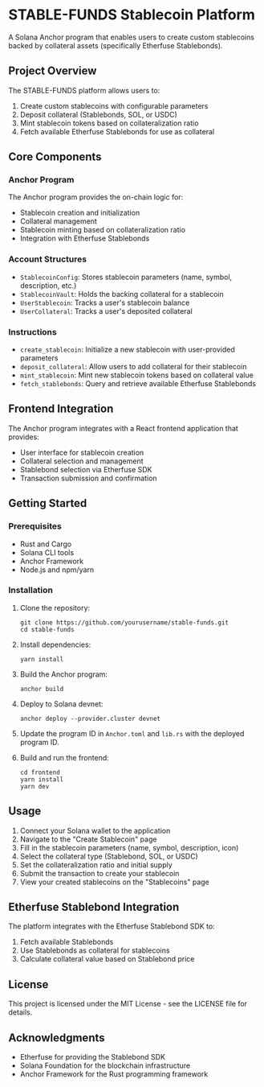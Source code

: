 # STABLE-FUNDS Stablecoin Platform

A Solana Anchor program that enables users to create custom stablecoins backed by collateral assets (specifically Etherfuse Stablebonds).

## Project Overview

The STABLE-FUNDS platform allows users to:

1. Create custom stablecoins with configurable parameters
2. Deposit collateral (Stablebonds, SOL, or USDC)
3. Mint stablecoin tokens based on collateralization ratio
4. Fetch available Etherfuse Stablebonds for use as collateral

## Core Components

### Anchor Program

The Anchor program provides the on-chain logic for:

- Stablecoin creation and initialization
- Collateral management
- Stablecoin minting based on collateralization ratio
- Integration with Etherfuse Stablebonds

### Account Structures

- `StablecoinConfig`: Stores stablecoin parameters (name, symbol, description, etc.)
- `StablecoinVault`: Holds the backing collateral for a stablecoin
- `UserStablecoin`: Tracks a user's stablecoin balance
- `UserCollateral`: Tracks a user's deposited collateral

### Instructions

- `create_stablecoin`: Initialize a new stablecoin with user-provided parameters
- `deposit_collateral`: Allow users to add collateral for their stablecoin
- `mint_stablecoin`: Mint new stablecoin tokens based on collateral value
- `fetch_stablebonds`: Query and retrieve available Etherfuse Stablebonds

## Frontend Integration

The Anchor program integrates with a React frontend application that provides:

- User interface for stablecoin creation
- Collateral selection and management
- Stablebond selection via Etherfuse SDK
- Transaction submission and confirmation

## Getting Started

### Prerequisites

- Rust and Cargo
- Solana CLI tools
- Anchor Framework
- Node.js and npm/yarn

### Installation

1. Clone the repository:
   ```
   git clone https://github.com/yourusername/stable-funds.git
   cd stable-funds
   ```

2. Install dependencies:
   ```
   yarn install
   ```

3. Build the Anchor program:
   ```
   anchor build
   ```

4. Deploy to Solana devnet:
   ```
   anchor deploy --provider.cluster devnet
   ```

5. Update the program ID in `Anchor.toml` and `lib.rs` with the deployed program ID.

6. Build and run the frontend:
   ```
   cd frontend
   yarn install
   yarn dev
   ```

## Usage

1. Connect your Solana wallet to the application
2. Navigate to the "Create Stablecoin" page
3. Fill in the stablecoin parameters (name, symbol, description, icon)
4. Select the collateral type (Stablebond, SOL, or USDC)
5. Set the collateralization ratio and initial supply
6. Submit the transaction to create your stablecoin
7. View your created stablecoins on the "Stablecoins" page

## Etherfuse Stablebond Integration

The platform integrates with the Etherfuse Stablebond SDK to:

1. Fetch available Stablebonds
2. Use Stablebonds as collateral for stablecoins
3. Calculate collateral value based on Stablebond price

## License

This project is licensed under the MIT License - see the LICENSE file for details.

## Acknowledgments

- Etherfuse for providing the Stablebond SDK
- Solana Foundation for the blockchain infrastructure
- Anchor Framework for the Rust programming framework 